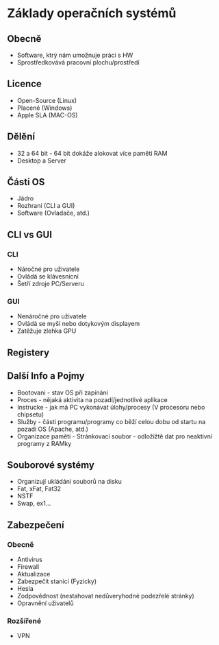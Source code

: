 # Základy operačních systémů

## Obecně

* Software, ktrý nám umožnuje práci s HW 
* Sprostředkovává pracovní plochu/prostředí

## Licence

* Open-Source (Linux)
* Placené (Windows)
* Apple SLA (MAC-OS)

## Dělění

* 32 a 64 bit - 64 bit dokáže alokovat více paměti RAM
* Desktop a Server

## Části OS

* Jádro
* Rozhraní (CLI a GUI)
* Software (Ovladače, atd.)

## CLI vs GUI

### CLI

* Náročné pro uživatele
* Ovládá se klávesnicní
* Šetří zdroje PC/Serveru

### GUI

* Nenáročné pro uživatele
* Ovládá se myší nebo dotykovým displayem
* Zatěžuje zlehka GPU

## Registery

## Další Info a Pojmy

* Bootovani - stav OS při zapínání
* Proces - nějaká aktivita na pozadí/jednotlivé aplikace 
* Instrucke - jak má PC vykonávat úlohy/procesy (V procesoru nebo chipsetu)
* Služby - části programu/programy co běží celou dobu od startu na pozadí OS (Apache, atd.)
* Organizace paměti - Stránkovací soubor - odložižtě dat pro neaktivní programy z RAMky

## Souborové systémy

* Organizují ukládání souborů na disku
* Fat, xFat, Fat32
* NSTF
* Swap, ex1...

## Zabezpečení

### Obecně

* Antivirus
* Firewall
* Aktualizace
* Zabezpečit stanici (Fyzicky)
* Hesla
* Zodpovědnost (nestahovat nedůveryhodné podezřelé stránky)
* Opravnění uživatelů

### Rozšířené

* VPN
